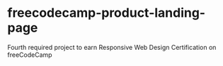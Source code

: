 # freecodecamp-product-landing-page
Fourth required project to earn Responsive Web Design Certification on freeCodeCamp
